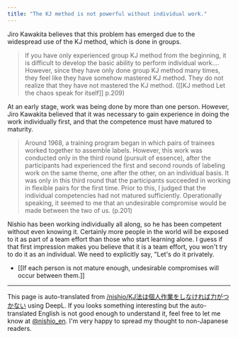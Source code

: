 ```yaml
---
title: "The KJ method is not powerful without individual work."
---
```


Jiro Kawakita believes that this problem has emerged due to the widespread use of the KJ method, which is done in groups.
> If you have only experienced group KJ method from the beginning, it is difficult to develop the basic ability to perform individual work.... However, since they have only done group KJ method many times, they feel like they have somehow mastered KJ method. They do not realize that they have not mastered the KJ method. ([[KJ method Let the chaos speak for itself]] p.209)

At an early stage, work was being done by more than one person. However, Jiro Kawakita believed that it was necessary to gain experience in doing the work individually first, and that the competence must have matured to maturity.
> Around 1968, a training program began in which pairs of trainees worked together to assemble labels. However, this work was conducted only in the third round (pursuit of essence), after the participants had experienced the first and second rounds of labeling work on the same theme, one after the other, on an individual basis. It was only in this third round that the participants succeeded in working in flexible pairs for the first time. Prior to this, I judged that the individual competencies had not matured sufficiently. Operationally speaking, it seemed to me that an undesirable compromise would be made between the two of us. (p.201)

Nishio has been working individually all along, so he has been competent without even knowing it.
Certainly more people in the world will be exposed to it as part of a team effort than those who start learning alone.
I guess if that first impression makes you believe that it is a team effort, you won't try to do it as an individual.
We need to explicitly say, "Let's do it privately.

- [[If each person is not mature enough, undesirable compromises will occur between them.]]
---
This page is auto-translated from [/nishio/KJ法は個人作業をしなければ力がつかない](https://scrapbox.io/nishio/KJ法は個人作業をしなければ力がつかない) using DeepL. If you looks something interesting but the auto-translated English is not good enough to understand it, feel free to let me know at [@nishio_en](https://twitter.com/nishio_en). I'm very happy to spread my thought to non-Japanese readers.